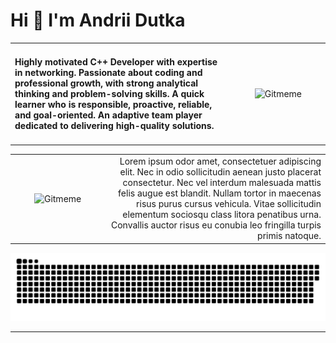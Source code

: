
# Hi 👋 I'm **Andrii Dutka**

<table>
  <tr>
    <td align="left" width="70%">
      <h4>Highly motivated C++ Developer with expertise in networking. Passionate about coding and professional growth, with strong analytical thinking and problem-solving skills. A quick learner who is responsible, proactive, reliable, and goal-oriented. An adaptive team player dedicated to delivering high-quality solutions.</h4>
    </td>
    <td align="center" width="30%">
      <img src="https://github.githubassets.com/assets/mona-loading-dark-7701a7b97370.gif" width="100" height="100" alt="Gitmeme" />
    </td>
  </tr>
</table>


<table>
  <tr>
    <td align="center" width="30%">
      <img src="https://upload.wikimedia.org/wikipedia/commons/3/3b/Chromium_T-Rex-error-offline.svg" width="100" height="100" alt="Gitmeme"/>
    </td>
    <td align="right" width="70%">
      <!-- Highly motivated Developer with a set of skills. Passionate about coding and professional development. Quick learner, having analytical thinking and problem-solving skills. Responsible, proactive, reliable, goal-oriented and adaptive team player. Highly motivated Developer with a set of skills. -->
      Lorem ipsum odor amet, consectetuer adipiscing elit. Nec in odio sollicitudin aenean justo placerat consectetur. Nec vel interdum malesuada mattis felis augue est blandit. Nullam tortor in maecenas risus purus cursus vehicula. Vitae sollicitudin elementum sociosqu class litora penatibus urna. Convallis auctor risus eu conubia leo fringilla turpis primis natoque.
    </td>
  </tr>
</table>


<p align="center">
  <img width="600" src="snake/github-snake.svg" alt="snake"/>
</p>



<!-- <p align="center">
  <img width="600" src="https://media1.tenor.com/m/CFyGnTjUqw4AAAAC/dinosaur.gif" alt="snake"/>
</p> -->

<!-- <table>
  <tr>
    <td align="center" width="30%">
      <img src="https://media.tenor.com/NnJae5EoiXwAAAAi/cute-happy.gif" width="300" height="110" alt="Gitmeme"/>
    </td>
    <td align="center" width="70%">
      Highly motivated Developer with a set of skills. Passionate about coding and professional development. Quick learner, having analytical thinking and problem-solving skills. Responsible, proactive, reliable, goal-oriented and adaptive team player
    </td>
  </tr>
</table> -->


<!-- <table>
  <tr>
    <td align="center">
      <h3>💻 Technologies</h3>
      <img src="https://raw.githubusercontent.com/danielcranney/readme-generator/main/public/icons/skills/python-colored.svg" width="40" height="40" alt="Python" />
      <img src="https://raw.githubusercontent.com/danielcranney/readme-generator/main/public/icons/skills/cplusplus-colored.svg" width="40" height="40" alt="C++" />
      <img src="https://raw.githubusercontent.com/danielcranney/readme-generator/main/public/icons/skills/html5-colored.svg" width="40" height="40" alt="HTML5" />
      <img src="https://raw.githubusercontent.com/danielcranney/readme-generator/main/public/icons/skills/css3-colored.svg" width="40" height="40" alt="CSS3" />
    </td>
    <td align="center">
      <h3>🛠 Tools</h3>
      <img src="https://raw.githubusercontent.com/danielcranney/readme-generator/main/public/icons/skills/git-colored.svg" width="40" height="40" alt="Git" />
      <img src="https://raw.githubusercontent.com/danielcranney/readme-generator/main/public/icons/skills/bootstrap-colored.svg" width="40" height="40" alt="Bootstrap" />
      <img src="https://raw.githubusercontent.com/danielcranney/readme-generator/main/public/icons/skills/docker-colored.svg" width="40" height="40" alt="Docker" />
      <img src="https://raw.githubusercontent.com/danielcranney/readme-generator/main/public/icons/skills/fastapi-colored.svg" width="40" height="36" alt="Fast API" />
      <img src="https://raw.githubusercontent.com/danielcranney/readme-generator/main/public/icons/skills/django-colored.svg" width="40" height="40" alt="Django" />
    </td>
    <td align="center">
      <h3>⚙️ Databases</h3>
      <img src="https://raw.githubusercontent.com/danielcranney/readme-generator/main/public/icons/skills/mongodb-colored.svg" width="40" height="40" alt="MongoDB" />
      <img src="https://raw.githubusercontent.com/danielcranney/readme-generator/main/public/icons/skills/mysql-colored.svg" width="40" height="40" alt="MySQL" />
      <img src="https://raw.githubusercontent.com/danielcranney/readme-generator/main/public/icons/skills/postgresql-colored.svg" width="40" height="40" alt="PostgreSQL" /> 
    </td>
    <td align="center">
      <h3>📱 Social networks</h3>
      <a href="https://www.linkedin.com/in/andriy-dutka-b2a63a280/" target="_blank">
      <img src="https://cdn-icons-png.flaticon.com/512/2504/2504799.png" width="40" height="40" alt="linkedin" />
      </a>
      <a href="https://t.me/andriydutka" target="_blank">
        <img src="https://cdn-icons-png.flaticon.com/512/2111/2111646.png" width="40" height="40" alt="telegram group" />
      </a>
    </td>
  </tr>
</table> -->

<!-- ---

### 📋 GitHub statistics:
<table>
  <tr>
    <td>
      <img align="left" src="http://github-readme-streak-stats.herokuapp.com?user=iplugin&theme=dark&background=000000" alt="webDev's Github stats" />
    </td>
    <td>
      <img height="195px" align="right" alt="webDev's Github Languages" src="https://github-readme-stats-sigma-five.vercel.app/api/top-langs/?username=iplugin&layout=compact&theme=vision-friendly-dark" />
    </td>
  </tr>
</table> -->

---
